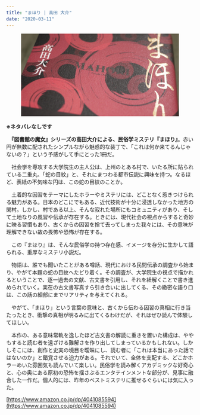 ```yaml
---
title: "まほり | 高田 大介"
date: "2020-03-11"
---
```


<figure>

![](assets/n8c18ae05f30e_1969d5985dda92e3c30ac81aef114987.jpg)

</figure>

**※ネタバレなしです**

　**『図書館の魔女』**シリーズの高田大介による、民俗学ミステリ**『まほり』**。赤い円が無数に配されたシンプルながら魅惑的な装丁で、「これは何か来てるんじゃないの？」という予感がして手にとった1冊だ。

　社会学を専攻する大学院生の主人公は、上州のとある村で、いたる所に貼られている二重丸、「蛇の目紋」と、それにまつわる都市伝説に興味を持つ。なるほど、表紙の不気味な円は、この蛇の目紋のことか。

　土着的な因習をテーマにしたホラーやミステリには、どことなく惹きつけられる魅力がある。日本のどこにでもある、近代技術が十分に浸透しなかった地方の閑村。しかし、村である以上、そんな寂れた場所にもコミュニティがあり、そして土地なりの風習や伝承が存在する。ときには、現代社会の視点からすると奇妙に映る習慣もあり、古くからの因習を捨て去ってしまった我々には、その意味が理解できない故の畏怖や恐怖が存在する。

　この『まほり』は、そんな民俗学の持つ存在感、イメージを存分に生かして語られる、重厚なミステリ小説だ。

　物語は、誰でも聞いたことがある噂話、現代における民間伝承の調査から始まり、やがて本題の蛇の目紋へたどり着く。その調査が、大学院生の視点で描かれるということで、逐一過去の文献、古文書を引用し、それを紐解くことで書き進められていく。実在の古文書写真すら引き合いに出してくる、その緻密な語り口は、この話の細部にまでリアリティを与えてくれる。

　やがて、「まほり」という言葉の意味と、古くから伝わる因習の真相に行き当たったとき、衝撃の真相が明るみに出てくるわけだが、それはぜひ読んで体験してほしい。

　本作の、ある意味常軌を逸したほど古文書の解読に重きを置いた構成は、ややもすると読む者を遠ざける難解さを作り出してしまっているかもしれない。しかしそこには、創作と史実の境目を曖昧にし、読む者に「これは本当にあった話ではないのか」と錯覚させる迫力がある。それでいて、全体を支配する、どこかホラーめいた雰囲気も読んでいて楽しい。民俗学を読み解くアカデミックな好奇心と、心の奥にある原初の恐怖を揺さぶるエンタテインメントな部分が、見事に融合した一作だ。個人的には、昨年のベストミステリに推せるぐらいには気に入った。

[https://www.amazon.co.jp/dp/4041085594](https://www.amazon.co.jp/dp/4041085594)

